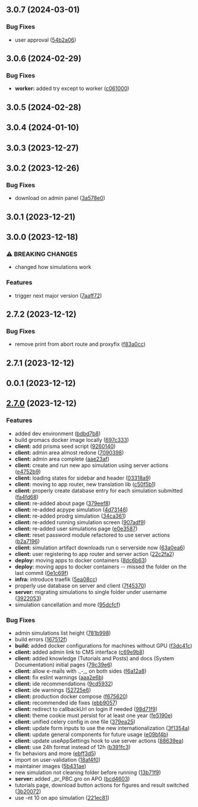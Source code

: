 

## 3.0.7 (2024-03-01)


### Bug Fixes

* user approval ([54b2a06](https://github.com/LABIOQUIM/visualdynamics/commit/54b2a06a24716989471aabe3a83475ac167f0c48))

## 3.0.6 (2024-02-29)


### Bug Fixes

* **worker:** added try except to worker ([c061000](https://github.com/LABIOQUIM/visualdynamics/commit/c0610008c3932a755eafee21c03153ffd2990667))

## 3.0.5 (2024-02-28)

## 3.0.4 (2024-01-10)

## 3.0.3 (2023-12-27)

## 3.0.2 (2023-12-26)


### Bug Fixes

* download on admin panel ([3a578e0](https://github.com/LABIOQUIM/visualdynamics/commit/3a578e02ae2f81ce48fc2a045de57e560b119edd))

## 3.0.1 (2023-12-21)

## 3.0.0 (2023-12-18)


### ⚠ BREAKING CHANGES

* changed how simulations work

### Features

* trigger next major version ([7aaff72](https://github.com/LABIOQUIM/visualdynamics/commit/7aaff7279308cc034b1c35dc92cdae21b3f99b4c))

## 2.7.2 (2023-12-12)


### Bug Fixes

* remove print from abort route and proxyfix ([f83a0cc](https://github.com/LABIOQUIM/visualdynamics/commit/f83a0cc162184d2d8e08fe6722aac2c88dfc4d18))

## 2.7.1 (2023-12-12)

## 0.0.1 (2023-12-12)

## [2.7.0](https://github.com/LABIOQUIM/visualdynamics/compare/v2.6.5...v2.7.0) (2023-12-12)


### Features

* added dev environment ([bdbd7b8](https://github.com/LABIOQUIM/visualdynamics/commit/bdbd7b89164a97ad35703803af6e96cf4aad2cbf))
* build gromacs docker image locally ([697c333](https://github.com/LABIOQUIM/visualdynamics/commit/697c333288e0bf55ceff898bc8dd5ea29e6c4b3b))
* **client:** add prisma seed script ([9260140](https://github.com/LABIOQUIM/visualdynamics/commit/9260140a0864cbbc496dfd941739ced96dcd0a8a))
* **client:** admin area almost redone ([7090398](https://github.com/LABIOQUIM/visualdynamics/commit/7090398fac913b4703216e5676f08ef18add1ddc))
* **client:** admin area complete ([aae23af](https://github.com/LABIOQUIM/visualdynamics/commit/aae23af2eb75381f9c51f796c0e580dfc1c9cfb9))
* **client:** create and run new apo simulation using server actions ([e4752b9](https://github.com/LABIOQUIM/visualdynamics/commit/e4752b9a5a81ca759e67f4b558a574784669302d))
* **client:** loading states for sidebar and header ([03318a9](https://github.com/LABIOQUIM/visualdynamics/commit/03318a907dbd4179f59b9c235ecea27b18050a48))
* **client:** moving to app router, new translation lib ([c50f5b1](https://github.com/LABIOQUIM/visualdynamics/commit/c50f5b16dc9773876648cda584336e2b5f5dd57c))
* **client:** properly create database entry for each simulation submitted ([fa4fd68](https://github.com/LABIOQUIM/visualdynamics/commit/fa4fd68b8f37057352153bf88786c5f4fcda5941))
* **client:** re-added about page ([379eef8](https://github.com/LABIOQUIM/visualdynamics/commit/379eef855ba133a06c58b65a73ea04ed54b0bc2e))
* **client:** re-added acpype simulation ([4d73146](https://github.com/LABIOQUIM/visualdynamics/commit/4d73146738134fc8f0fa3dba1b03332df0546c1d))
* **client:** re-added prodrg simulation ([34ca361](https://github.com/LABIOQUIM/visualdynamics/commit/34ca361ee605de755f8a97dab8f69ee1bb13548d))
* **client:** re-added running simulation screen ([907adf9](https://github.com/LABIOQUIM/visualdynamics/commit/907adf9be5d09cc418f657a6ae841c1f3412c50f))
* **client:** re-added user simulations page ([e0e3587](https://github.com/LABIOQUIM/visualdynamics/commit/e0e35879c6135412ccd483f4f0f8b6e18378b730))
* **client:** reset password module refactored to use server actions ([b2a7196](https://github.com/LABIOQUIM/visualdynamics/commit/b2a719654ff42ad6704302e8577a73e42ef2b812))
* **client:** simulation artifact downloads run o serverside now ([63a0ea6](https://github.com/LABIOQUIM/visualdynamics/commit/63a0ea61752d83cd44eba9e5f3e7c078bb80de76))
* **client:** user registering to app router and server action ([22c2fa2](https://github.com/LABIOQUIM/visualdynamics/commit/22c2fa26bbbb704919c6acc273387cc8db1f260a))
* **deploy:** moving apps to docker containers ([8dc6b63](https://github.com/LABIOQUIM/visualdynamics/commit/8dc6b6372f64195badf0d1605616f0c73783590e))
* **deploy:** moving apps to docker containers -- missed the folder on the last commit ([0e1c69f](https://github.com/LABIOQUIM/visualdynamics/commit/0e1c69ffc1e19b836699c0bbb84d83b548f7b71f))
* **infra:** introduce traefik ([5ea08cc](https://github.com/LABIOQUIM/visualdynamics/commit/5ea08ccbf9d7c5673dddeb29b0de95c8643d7e39))
* properly use database on server and client ([7f45370](https://github.com/LABIOQUIM/visualdynamics/commit/7f45370f57db34c9208d2bf859cc0c54e6cdbc2b))
* **server:** migrating simulations to single folder under username ([3922053](https://github.com/LABIOQUIM/visualdynamics/commit/39220539453c7dcc2b876dab5c45327d96c81fbe))
* simulation cancellation and more ([95dcfcf](https://github.com/LABIOQUIM/visualdynamics/commit/95dcfcfc2a19e52240f36069f759b1acc2e65177))


### Bug Fixes

* admin simulations list height ([781b998](https://github.com/LABIOQUIM/visualdynamics/commit/781b99870a70f15e96881501af5a94285a959a3a))
* build errors ([167512f](https://github.com/LABIOQUIM/visualdynamics/commit/167512f4a3e5a8ac4ac5e104a4a627ed990921be))
* **build:** added docker configurations for machines without GPU ([f3dc41c](https://github.com/LABIOQUIM/visualdynamics/commit/f3dc41c2609618d54fd68e8f2a809663fae61f37))
* **client:** added admin link to CMS interface ([c69e9b8](https://github.com/LABIOQUIM/visualdynamics/commit/c69e9b8759dd8f45384289eadf9a6d9cb280dbf9))
* **client:** added knowledge (Tutorials and Posts) and docs (System Documentation) initial pages ([79c39e6](https://github.com/LABIOQUIM/visualdynamics/commit/79c39e6887515fd259c43b51d8bcddcc8dcd404a))
* **client:** allow e-mails with .,-,_ on both sides ([f6a12a8](https://github.com/LABIOQUIM/visualdynamics/commit/f6a12a8e4bf72ca5b11f2ee9a338e9ef44d62698))
* **client:** fix eslint warnings ([aaa2e6b](https://github.com/LABIOQUIM/visualdynamics/commit/aaa2e6b2f198aacf4af3cdb606150ac88d192cf9))
* **client:** ide recommendations ([9cd5932](https://github.com/LABIOQUIM/visualdynamics/commit/9cd593293a5bb11aac42e953220e2f421b5b4fd4))
* **client:** ide warnings ([52725e6](https://github.com/LABIOQUIM/visualdynamics/commit/52725e62111b654f5f1255dbc7b750374cee577e))
* **client:** production docker compose ([f675620](https://github.com/LABIOQUIM/visualdynamics/commit/f675620c9901bdceb3e8d856ee0d36ca9fdfa424))
* **client:** recommended ide fixes ([ebb9057](https://github.com/LABIOQUIM/visualdynamics/commit/ebb9057589a51405eec9ad19661c6eb962889c03))
* **client:** redirect to callbackUrl on login if needed ([98d71f9](https://github.com/LABIOQUIM/visualdynamics/commit/98d71f9c10023363851d76ce39c1c3498512f5aa))
* **client:** theme cookie must persist for at least one year ([fe5190e](https://github.com/LABIOQUIM/visualdynamics/commit/fe5190e70bbfeb43e8e66edf69d520d0fdf28e67))
* **client:** unified celery config in one file ([379ea25](https://github.com/LABIOQUIM/visualdynamics/commit/379ea254678f54fed70089da8ffdc1124877b37a))
* **client:** update form inputs to use the new internationalization ([3f1354a](https://github.com/LABIOQUIM/visualdynamics/commit/3f1354a3acc2c9376e5e21a5193cf7ccd02950d0))
* **client:** update general components for future usage ([e09bf4b](https://github.com/LABIOQUIM/visualdynamics/commit/e09bf4b71ad1bc92132faa3258530ba8c0a01453))
* **client:** update useAppSettings hook to use server actions ([88639ea](https://github.com/LABIOQUIM/visualdynamics/commit/88639eaa7155abaf648818ec2710188a8656a065))
* **client:** use 24h format instead of 12h ([b391fc3](https://github.com/LABIOQUIM/visualdynamics/commit/b391fc3424f5767bff2b6e3bc4f2fad8436256ef))
* fix behaviors and more ([ebff3d5](https://github.com/LABIOQUIM/visualdynamics/commit/ebff3d50ecfe989b267c5cfbccf4d91191f123d2))
* import on user-validation ([18af4f0](https://github.com/LABIOQUIM/visualdynamics/commit/18af4f0ec00c86326db47e4e65839ae404e62059))
* maintainer images ([5b431ae](https://github.com/LABIOQUIM/visualdynamics/commit/5b431ae49a5a00e7582c054f3ca08ca2ed9827f3))
* new simulation not cleaning folder before running ([13b71f9](https://github.com/LABIOQUIM/visualdynamics/commit/13b71f94678839b5f5e3a8b47976b806d8bf37a3))
* **server:** added _pr_PBC.gro on APO ([bcd4603](https://github.com/LABIOQUIM/visualdynamics/commit/bcd46039d8472f9114ed7746d3f5c33729972bda))
* tutorials page, download button actions for figures and result switched ([3b20072](https://github.com/LABIOQUIM/visualdynamics/commit/3b200724890ce0746ef2e5be049d6fd87348d402))
* use -nt 10 on apo simulation ([221ec81](https://github.com/LABIOQUIM/visualdynamics/commit/221ec8172425728ceee784d366a979f91f7cf68b))
